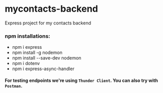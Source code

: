 # mycontacts-backend

Express project for my contacts backend

### npm installations:

- npm i express
- npm install -g nodemon
- npm install --save-dev nodemon
- npm i dotenv
- npm i express-async-handler

#### For testing endpoints we're using `Thunder Client`. You can also try with `Postman`.
